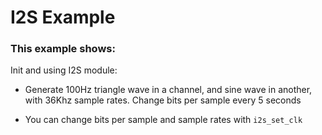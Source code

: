 # I2S Example

### This example shows:

Init and using I2S module:
 
* Generate 100Hz triangle wave in a channel, and sine wave in another, with 36Khz sample rates. Change bits per sample every 5 seconds
     
* You can change bits per sample and sample rates with `i2s_set_clk`
     

